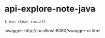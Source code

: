 # api-explore-note-java

```
$ mvn clean install
```

swagger: http://localhost:8080/swagger-ui.html
